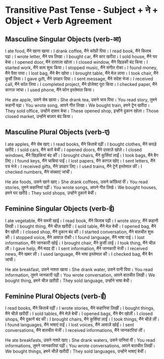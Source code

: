 # Transitive Past Tense - Subject + ने + Object + Verb Agreement

## Masculine Singular Objects (verb-आ)

I ate food, मैंने खाना खाया।
I drank coffee, मैंने कॉफ़ी पिया।
I read book, मैंने किताब पढ़ा।
I wrote letter, मैंने पत्र लिखा।
I bought car, मैंने कार खरीदा।
I sold house, मैंने घर बेचा।
I opened door, मैंने दरवाज़ा खोला।
I closed window, मैंने खिड़की बंद किया।
I started work, मैंने काम शुरू किया।
I stopped music, मैंने संगीत रोका।
I found money, मैंने पैसा पाया।
I lost bag, मैंने बैग खोया।
I brought table, मैंने मेज़ लाया।
I took chair, मैंने कुर्सी लिया।
I gave gift, मैंने उपहार दिया।
I sent message, मैंने संदेश भेजा।
I received call, मैंने कॉल लिया।
I completed project, मैंने प्रोजेक्ट पूरा किया।
I checked paper, मैंने कागज़ जांचा।
I used phone, मैंने फोन इस्तेमाल किया।

He ate apple, उसने सेब खाया।
She drank tea, उसने चाय पिया।
You read story, तुमने कहानी पढ़ा।
You wrote song, आपने गीत लिखा।
We bought train, हमने ट्रेन खरीदा।
They sold office, उन्होंने दफ़्तर बेचा।
These opened shop, इन्होंने दुकान खोला।
Those closed market, उन्होंने बाज़ार बंद किया।

## Masculine Plural Objects (verb-ए)

I ate apples, मैंने सेब खाए।
I read books, मैंने किताबें पढ़ीं।
I bought clothes, मैंने कपड़े खरीदे।
I sold cars, मैंने कारें बेचीं।
I opened doors, मैंने दरवाज़े खोले।
I closed windows, मैंने खिड़कियां बंद कीं।
I brought chairs, मैंने कुर्सियां लाईं।
I took bags, मैंने बैग लिए।
I found keys, मैंने चाबियां पाईं।
I lost papers, मैंने कागज़ खोए।
I sent letters, मैंने पत्र भेजे।
I received gifts, मैंने उपहार लिए।
I used trains, मैंने ट्रेनें इस्तेमाल कीं।
I checked numbers, मैंने संख्याएं जांचीं।

He ate foods, उसने खाने खाए।
She drank coffees, उसने कॉफ़ियां पीं।
You read stories, तुमने कहानियां पढ़ीं।
You wrote songs, आपने गीत लिखे।
We bought houses, हमने घर खरीदे।
They sold shops, उन्होंने दुकानें बेचीं।

## Feminine Singular Objects (verb-ई)

I ate vegetable, मैंने सब्जी खाई।
I read book, मैंने किताब पढ़ी।
I wrote story, मैंने कहानी लिखी।
I bought thing, मैंने चीज़ खरीदी।
I sold table, मैंने मेज़ बेची।
I opened bag, मैंने बैग खोली।
I closed shop, मैंने दुकान बंद की।
I started conversation, मैंने बातचीत शुरू की।
I stopped voice, मैंने आवाज़ रोकी।
I found language, मैंने भाषा पाई।
I lost information, मैंने जानकारी खोई।
I brought chair, मैंने कुर्सी लाई।
I took thing, मैंने चीज़ ली।
I gave help, मैंने मदद दी।
I sent information, मैंने जानकारी भेजी।
I received news, मैंने खबर ली।
I used language, मैंने भाषा इस्तेमाल की।
I checked bag, मैंने बैग जांची।

He ate breakfast, उसने नाश्ता खाया।
She drank water, उसने पानी पिया।
You read information, तुमने जानकारी पढ़ी।
You wrote conversation, आपने बातचीत लिखी।
We bought thing, हमने चीज़ खरीदी।
They sold language, उन्होंने भाषा बेची।

## Feminine Plural Objects (verb-ईं)

I read books, मैंने किताबें पढ़ीं।
I wrote stories, मैंने कहानियां लिखीं।
I bought things, मैंने चीज़ें खरीदीं।
I sold tables, मैंने मेज़ें बेचीं।
I opened bags, मैंने बैग खोलीं।
I closed shops, मैंने दुकानें बंद कीं।
I brought chairs, मैंने कुर्सियां लाईं।
I took things, मैंने चीज़ें लीं।
I found languages, मैंने भाषाएं पाईं।
I lost voices, मैंने आवाज़ें खोईं।
I sent conversations, मैंने बातचीत भेजीं।
I received informations, मैंने जानकारियां लीं।

He ate breakfasts, उसने नाश्ते खाए।
She drank waters, उसने पानियां पीं।
You read informations, तुमने जानकारियां पढ़ीं।
You wrote conversations, आपने बातचीत लिखीं।
We bought things, हमने चीज़ें खरीदीं।
They sold languages, उन्होंने भाषाएं बेचीं।